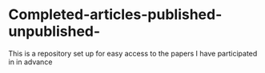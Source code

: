 # Completed-articles-published-unpublished-
This is a repository set up for easy access to the papers I have participated in in advance
